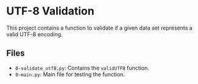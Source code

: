 # UTF-8 Validation

This project contains a function to validate if a given data set represents a valid UTF-8 encoding.

## Files

- `0-validate_utf8.py`: Contains the `validUTF8` function.
- `0-main.py`: Main file for testing the function.
